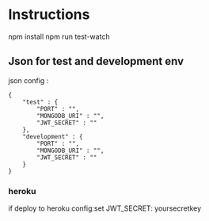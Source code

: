 # Instructions

npm install
npm run test-watch

## Json for test and development env
json config :
```
{
    "test" : {
        "PORT" : "",
        "MONGODB_URI" : "",
        "JWT_SECRET" : ""
    },
    "development" : {
        "PORT" : "",
        "MONGODB_URI" : "",
        "JWT_SECRET" : ""
    }
}
```
### heroku
if deploy to 
heroku config:set JWT_SECRET: yoursecretkey
